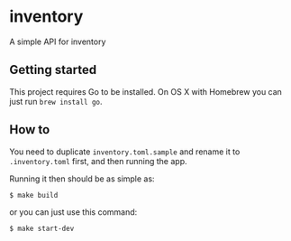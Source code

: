 # inventory

A simple API for inventory

## Getting started

This project requires Go to be installed. On OS X with Homebrew you can just run `brew install go`.

## How to
You need to duplicate `inventory.toml.sample` and rename it to `.inventory.toml` first, and then running the app.

Running it then should be as simple as:

```console
$ make build
```

or you can just use this command:

```console
$ make start-dev
```